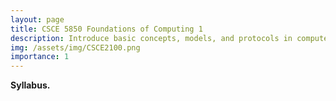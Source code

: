 ```yaml
---
layout: page
title: CSCE 5850 Foundations of Computing 1
description: Introduce basic concepts, models, and protocols in computer networks, including the OSI model and network security. 
img: /assets/img/CSCE2100.png
importance: 1
---
```


**Syllabus.**
